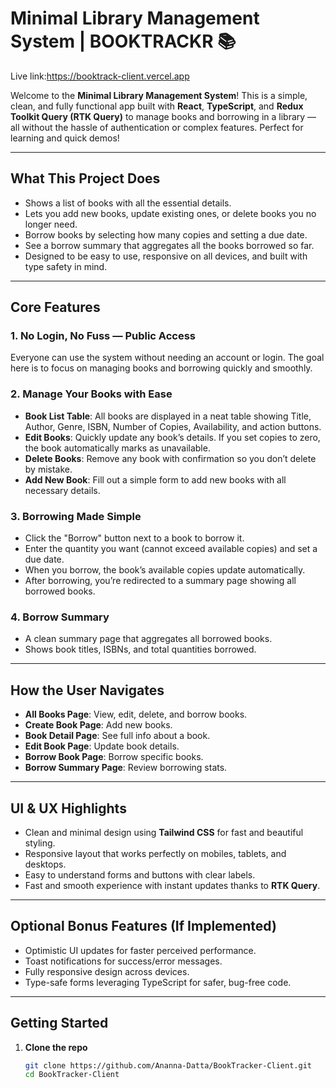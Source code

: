 # Minimal Library Management System | BOOKTRACKR 📚

Live link:https://booktrack-client.vercel.app

Welcome to the **Minimal Library Management System**! This is a simple, clean, and fully functional app built with **React**, **TypeScript**, and **Redux Toolkit Query (RTK Query)** to manage books and borrowing in a library — all without the hassle of authentication or complex features. Perfect for learning and quick demos!

---

## What This Project Does

- Shows a list of books with all the essential details.
- Lets you add new books, update existing ones, or delete books you no longer need.
- Borrow books by selecting how many copies and setting a due date.
- See a borrow summary that aggregates all the books borrowed so far.
- Designed to be easy to use, responsive on all devices, and built with type safety in mind.

---

## Core Features

### 1. No Login, No Fuss — Public Access

Everyone can use the system without needing an account or login. The goal here is to focus on managing books and borrowing quickly and smoothly.

### 2. Manage Your Books with Ease

- **Book List Table**: All books are displayed in a neat table showing Title, Author, Genre, ISBN, Number of Copies, Availability, and action buttons.
- **Edit Books**: Quickly update any book’s details. If you set copies to zero, the book automatically marks as unavailable.
- **Delete Books**: Remove any book with confirmation so you don’t delete by mistake.
- **Add New Book**: Fill out a simple form to add new books with all necessary details.

### 3. Borrowing Made Simple

- Click the "Borrow" button next to a book to borrow it.
- Enter the quantity you want (cannot exceed available copies) and set a due date.
- When you borrow, the book’s available copies update automatically.
- After borrowing, you’re redirected to a summary page showing all borrowed books.

### 4. Borrow Summary

- A clean summary page that aggregates all borrowed books.
- Shows book titles, ISBNs, and total quantities borrowed.

---

## How the User Navigates

- **All Books Page**: View, edit, delete, and borrow books.
- **Create Book Page**: Add new books.
- **Book Detail Page**: See full info about a book.
- **Edit Book Page**: Update book details.
- **Borrow Book Page**: Borrow specific books.
- **Borrow Summary Page**: Review borrowing stats.

---

## UI & UX Highlights

- Clean and minimal design using **Tailwind CSS** for fast and beautiful styling.
- Responsive layout that works perfectly on mobiles, tablets, and desktops.
- Easy to understand forms and buttons with clear labels.
- Fast and smooth experience with instant updates thanks to **RTK Query**.

---

## Optional Bonus Features (If Implemented)

- Optimistic UI updates for faster perceived performance.
- Toast notifications for success/error messages.
- Fully responsive design across devices.
- Type-safe forms leveraging TypeScript for safer, bug-free code.

---

## Getting Started

1. **Clone the repo**
   ```bash
   git clone https://github.com/Ananna-Datta/BookTracker-Client.git
   cd BookTracker-Client
